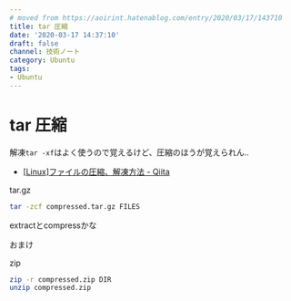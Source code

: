 ```yaml
---
# moved from https://aoirint.hatenablog.com/entry/2020/03/17/143710
title: tar 圧縮
date: '2020-03-17 14:37:10'
draft: false
channel: 技術ノート
category: Ubuntu
tags:
- Ubuntu
---
```

# tar 圧縮

解凍`tar -xf`はよく使うので覚えるけど、圧縮のほうが覚えられん..

- [[Linux]ファイルの圧縮、解凍方法 - Qiita](https://qiita.com/supersaiakujin/items/c6b54e9add21d375161f)

tar.gz

```sh
tar -zcf compressed.tar.gz FILES
```

extractとcompressかな

おまけ

zip
```sh
zip -r compressed.zip DIR
unzip compressed.zip
```
